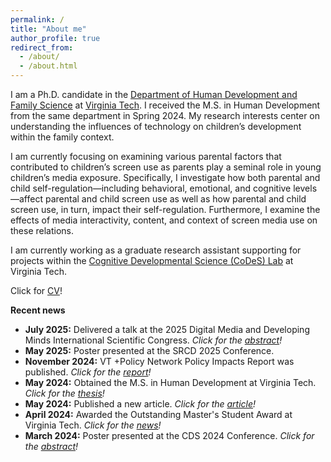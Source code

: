 ```yaml
---
permalink: /
title: "About me"
author_profile: true
redirect_from: 
  - /about/
  - /about.html
---
```


I am a Ph.D. candidate in the [Department of Human Development and Family Science](https://hdfs.vt.edu) at [Virginia Tech](https://www.vt.edu). I received the M.S. in Human Development from the same department in Spring 2024. My research interests center on understanding the influences of technology on children’s development within the family context.

I am currently focusing on examining various parental factors that contributed to children’s screen use as parents play a seminal role in young children’s media exposure. Specifically, I investigate how both parental and child self-regulation—including behavioral, emotional, and cognitive levels—affect parental and child screen use as well as how parental and child screen use, in turn, impact their self-regulation. Furthermore, I examine the effects of media interactivity, content, and context of screen media use on these relations.

I am currently working as a graduate research assistant supporting for projects within the [Cognitive Developmental Science (CoDeS) Lab](https://kchoi.org/) at Virginia Tech.

Click for [CV](https://mahmutgurdal.github.io/files/GurdalCV.pdf)!

**Recent news**
* **July 2025:** Delivered a talk at the 2025 Digital Media and Developing Minds International Scientific Congress. _Click for the [abstract](https://www.childrenandscreens.org/wp-content/uploads/2025/07/Media-and-Minds-2025-Congress-Abstract-Booklet.pdf)!_
* **May 2025:** Poster presented at the SRCD 2025 Conference.
* **November 2024:** VT +Policy Network Policy Impacts Report was published. _Click for the [report](https://policy.isce.vt.edu/research.html)!_
* **May 2024:** Obtained the M.S. in Human Development at Virginia Tech. _Click for the [thesis](https://hdl.handle.net/10919/119120)!_
* **May 2024:** Published a new article. _Click for the [article](https://doi.org/10.37870/joqie.v14i23.430)!_
* **April 2024:** Awarded the Outstanding Master's Student Award at Virginia Tech. _Click for the [news](https://news.vt.edu/articles/2024/04/gradschool-2024-awards.html)!_ 
* **March 2024:** Poster presented at the CDS 2024 Conference. _Click for the [abstract](https://cogdevsoc.org/wp-content/uploads/2024/03/CDS-Abstract-Book-2024-1.pdf)!_
